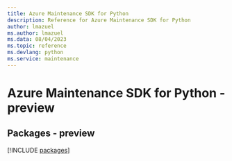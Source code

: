 ```yaml
---
title: Azure Maintenance SDK for Python
description: Reference for Azure Maintenance SDK for Python
author: lmazuel
ms.author: lmazuel
ms.data: 08/04/2023
ms.topic: reference
ms.devlang: python
ms.service: maintenance
---
```

# Azure Maintenance SDK for Python - preview
## Packages - preview
[!INCLUDE [packages](maintenance-index.md)]